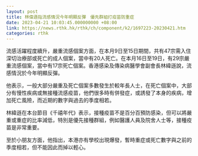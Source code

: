 ```yaml
---
layout: post
title: 林偉遜指流感情況今年明顯反彈　優先群組打疫苗防重症
date: 2023-04-21 10:03:45.000000000 +08:00
link: https://news.rthk.hk/rthk/ch/component/k2/1697223-20230421.htm
categories: rthk
---
```


流感活躍程度續升，嚴重流感個案方面，在本月9日至15日期間，共有47宗需入住深切治療部或死亡的成人個案，當中有20人死亡。在本月16日至19日，有29宗嚴重流感個案，當中有17宗死亡個案。香港感染及傳染病醫學會副會長林緯遜說，流感情況於今年明顯反彈。

他表示，一般大部分嚴重及死亡個案多數發生於較年長人士，在死亡個案中，大部分有慢性疾病或無接種流感疫苗，他們很多時有併發症，或誘發了本身的疾病，增加死亡風險，而近期的數字與過去的季度相若。

林緯遜在本台節目《千禧年代》表示，接種疫苗不是百分百預防感染，但可以將嚴重或重症的比率減低，特別是優先接種群組，例如醫護人員及院舍人士等，接種疫苗是非常重要。

至於小朋友方面，他指出，本港亦有學校出現爆發，暫時重症或死亡數字與之前的季度相若，但不能因此而掉以輕心。

